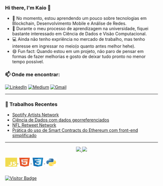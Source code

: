 ### Hi there, I'm Kaio 👋

<!--
**Kaioh95/Kaioh95** is a ✨ _special_ ✨ repository because its `README.md` (this file) appears on your GitHub profile.

Here are some ideas to get you started:

- 🔭 I’m currently working on ...
- 🌱 I’m currently learning ...
- 👯 I’m looking to collaborate on ...
- 🤔 I’m looking for help with ...
- 💬 Ask me about ...
- 📫 How to reach me: ...
- 😄 Fun fact: ...
-->

- 🌱 No momento, estou aprendendo um pouco sobre tecnologias em Blockchain, Desenvolvimento Mobile e Análise de Redes.
- 🤔 Durante o meu processo de aprendizagem na universidade, fiquei bastante interessado em Ciência de Dados e Visão Computacional.
- 💻 Ainda não tenho expriência no mercado de trabalho, mas tenho interesse em ingressar no meio(o quanto antes melhor hehe).
- 😄 Fun fact: Quando estou em um projeto, não paro de pensar em formas de fazer melhorias e gosto de deixar tudo pronto no menor tempo possível. 

### 📫 Onde me encontrar:

[![LinkedIn](https://img.shields.io/badge/-LinkedIn-0077B5?style=for-the-badge&logo=LinkedIn&logoColor=white)](https://www.linkedin.com/in/alvarofpp)
[![Medium](https://img.shields.io/badge/-Medium-03a57a?style=for-the-badge&labelColor=000000&logo=Medium&logoColor=white)](https://medium.com/@kaioh95)
[![Gmail](https://img.shields.io/badge/Gmail-D14836?style=for-the-badge&logo=gmail&logoColor=white)](kaioh95@gmail.com)
<!-- [![Twitter](https://img.shields.io/badge/-Twitter-1DA1F2?style=for-the-badge&logo=Twitter&logoColor=white)](https://twitter.com/KaioH_Sousa) -->

---

### 📕 Trabalhos Recentes
- [Spotify Artists Network](https://medium.com/@kaioh95/spotify-artists-network-56465d73b02e)
- [Ciência de Dados com dados georreferenciados](https://medium.com/@kaioh95/projeto-sobre-ci%C3%AAncia-de-dados-georreferenciados-5bd0d98d5456)
- [NFL Retweet Network](https://kaioh95.github.io/NFL-Retweet-Network/gephiWorks/network/)
- [Prática do uso de Smart Contracts do Ethereum com front-end simplificado](https://github.com/Kaioh95/MiraDApp)
---

<div align="center">
  <a href="https://github.com/Kaioh95">
  <img height="180em" src="https://github-readme-stats.vercel.app/api?username=Kaioh95&show_icons=true&theme=dracula&include_all_commits=true&count_private=true"/>
  <img height="180em" src="https://github-readme-stats.vercel.app/api/top-langs/?username=Kaioh95&layout=compact&langs_count=7&theme=dracula"/>
</div>
  
<div style="display: inline_block"><br>
  <img align="center" alt="-Js" height="30" width="40" src="https://raw.githubusercontent.com/devicons/devicon/master/icons/javascript/javascript-plain.svg">
  <img align="center" alt="-HTML" height="30" width="40" src="https://raw.githubusercontent.com/devicons/devicon/master/icons/html5/html5-original.svg">
  <img align="center" alt="-CSS" height="30" width="40" src="https://raw.githubusercontent.com/devicons/devicon/master/icons/css3/css3-original.svg">
  <img align="center" alt="-Python" height="30" width="40" src="https://raw.githubusercontent.com/devicons/devicon/master/icons/python/python-original.svg">
</div>
  
##
  
![Visitor Badge](https://visitor-badge.laobi.icu/badge?page_id=Kaioh95)
  
